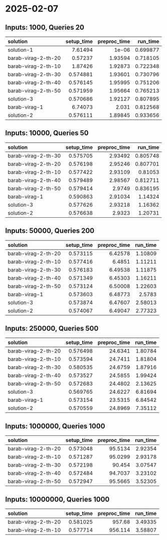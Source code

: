 # 2025-02-07

## Inputs: 1000, Queries 20

| solution            |   setup_time |   preproc_time |   run_time |
|:--------------------|-------------:|---------------:|-----------:|
| solution-1          |     7.61494  |        1e-06   |   0.699877 |
| barab-virag-2-th-20 |     0.57237  |        1.93594 |   0.718105 |
| barab-virag-2-th-10 |     1.87426  |        1.92873 |   0.722348 |
| barab-virag-2-th-30 |     0.574881 |        1.93601 |   0.730796 |
| barab-virag-2-th-40 |     0.576145 |        1.95995 |   0.751206 |
| barab-virag-2-th-50 |     0.571959 |        1.95664 |   0.765213 |
| solution-3          |     0.570686 |        1.92127 |   0.807895 |
| barab-virag-1       |     6.74073  |        2.031   |   0.812568 |
| solution-2          |     0.576111 |        1.89845 |   0.933656 |

## Inputs: 10000, Queries 50

| solution            |   setup_time |   preproc_time |   run_time |
|:--------------------|-------------:|---------------:|-----------:|
| barab-virag-2-th-30 |     0.575705 |        2.93492 |   0.805748 |
| barab-virag-2-th-20 |     0.576198 |        2.95246 |   0.807701 |
| barab-virag-2-th-10 |     0.577422 |        2.93109 |   0.81053  |
| barab-virag-2-th-40 |     0.579489 |        2.98567 |   0.812711 |
| barab-virag-2-th-50 |     0.579414 |        2.9749  |   0.836195 |
| barab-virag-1       |     0.590863 |        2.91034 |   1.14324  |
| solution-3          |     0.577626 |        2.93218 |   1.16362  |
| solution-2          |     0.576638 |        2.9323  |   1.20731  |

## Inputs: 50000, Queries 200

| solution            |   setup_time |   preproc_time |   run_time |
|:--------------------|-------------:|---------------:|-----------:|
| barab-virag-2-th-20 |     0.573115 |        6.42578 |    1.10809 |
| barab-virag-2-th-10 |     0.577416 |        6.4851  |    1.11211 |
| barab-virag-2-th-30 |     0.576183 |        6.49538 |    1.11875 |
| barab-virag-2-th-40 |     0.571349 |        6.45303 |    1.16211 |
| barab-virag-2-th-50 |     0.573124 |        6.50008 |    1.22603 |
| barab-virag-1       |     0.573603 |        6.48773 |    2.5783  |
| solution-3          |     0.573874 |        6.47607 |    2.58013 |
| solution-2          |     0.574067 |        6.49047 |    2.77323 |

## Inputs: 250000, Queries 500

| solution            |   setup_time |   preproc_time |   run_time |
|:--------------------|-------------:|---------------:|-----------:|
| barab-virag-2-th-20 |     0.576498 |        24.6341 |    1.80784 |
| barab-virag-2-th-10 |     0.573594 |        24.7411 |    1.81804 |
| barab-virag-2-th-30 |     0.580535 |        24.6759 |    1.87916 |
| barab-virag-2-th-40 |     0.573527 |        24.5855 |    1.99424 |
| barab-virag-2-th-50 |     0.572683 |        24.4802 |    2.13625 |
| solution-3          |     0.569765 |        24.6227 |    6.81694 |
| barab-virag-1       |     0.573154 |        23.5315 |    6.84542 |
| solution-2          |     0.570559 |        24.8969 |    7.35112 |

## Inputs: 1000000, Queries 1000

| solution            |   setup_time |   preproc_time |   run_time |
|:--------------------|-------------:|---------------:|-----------:|
| barab-virag-2-th-20 |     0.573048 |        95.5134 |    2.92354 |
| barab-virag-2-th-10 |     0.571287 |        95.0299 |    2.93178 |
| barab-virag-2-th-30 |     0.572198 |        90.454  |    3.07547 |
| barab-virag-2-th-40 |     0.572484 |        94.7037 |    3.23102 |
| barab-virag-2-th-50 |     0.572947 |        95.5665 |    3.52305 |

## Inputs: 10000000, Queries 1000

| solution            |   setup_time |   preproc_time |   run_time |
|:--------------------|-------------:|---------------:|-----------:|
| barab-virag-2-th-20 |     0.581025 |        957.68  |    3.49335 |
| barab-virag-2-th-10 |     0.577714 |        956.114 |    3.58807 |